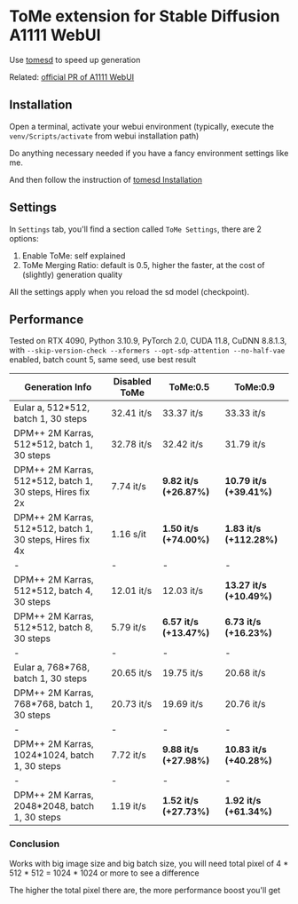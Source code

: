 <!--
 Copyright 2023 SLAPaper
 
 Licensed under the Apache License, Version 2.0 (the "License");
 you may not use this file except in compliance with the License.
 You may obtain a copy of the License at
 
     http://www.apache.org/licenses/LICENSE-2.0
 
 Unless required by applicable law or agreed to in writing, software
 distributed under the License is distributed on an "AS IS" BASIS,
 WITHOUT WARRANTIES OR CONDITIONS OF ANY KIND, either express or implied.
 See the License for the specific language governing permissions and
 limitations under the License.
-->

# ToMe extension for Stable Diffusion A1111 WebUI

Use [tomesd](https://github.com/dbolya/tomesd) to speed up generation

Related: [official PR of A1111 WebUI](https://github.com/AUTOMATIC1111/stable-diffusion-webui/pull/9256)

## Installation

Open a terminal, activate your webui environment (typically, execute the `venv/Scripts/activate` from webui installation path)

Do anything necessary needed if you have a fancy environment settings like me.

And then follow the instruction of [tomesd Installation](https://github.com/AUTOMATIC1111/stable-diffusion-webui/pull/9256)

## Settings

In `Settings` tab, you'll find a section called `ToMe Settings`, there are 2 options:

1. Enable ToMe: self explained
2. ToMe Merging Ratio: default is 0.5, higher the faster, at the cost of (slightly) generation quality

All the settings apply when you reload the sd model (checkpoint).

## Performance

Tested on RTX 4090, Python 3.10.9, PyTorch 2.0, CUDA 11.8, CuDNN 8.8.1.3, with `--skip-version-check --xformers --opt-sdp-attention --no-half-vae` enabled, batch count 5, same seed, use best result

Generation Info|Disabled ToMe|ToMe:0.5|ToMe:0.9
---------------|-------------|--------|--------
Eular a, 512*512, batch 1, 30 steps|32.41 it/s|33.37 it/s|33.33 it/s
DPM++ 2M Karras, 512*512, batch 1, 30 steps|32.78 it/s|32.42 it/s|31.79 it/s
DPM++ 2M Karras, 512*512, batch 1, 30 steps, Hires fix 2x|7.74 it/s|**9.82 it/s (+26.87%)**|**10.79 it/s (+39.41%)**
DPM++ 2M Karras, 512*512, batch 1, 30 steps, Hires fix 4x|1.16 s/it|**1.50 it/s (+74.00%)**|**1.83 it/s (+112.28%)**
-|-|-|-
DPM++ 2M Karras, 512*512, batch 4, 30 steps|12.01 it/s|12.03 it/s|**13.27 it/s (+10.49%)**
DPM++ 2M Karras, 512*512, batch 8, 30 steps|5.79 it/s|**6.57 it/s (+13.47%)**|**6.73 it/s (+16.23%)**
-|-|-|-
Eular a, 768*768, batch 1, 30 steps|20.65 it/s|19.75 it/s|20.68 it/s
DPM++ 2M Karras, 768*768, batch 1, 30 steps|20.73 it/s|19.69 it/s|20.76 it/s
-|-|-|-
DPM++ 2M Karras, 1024*1024, batch 1, 30 steps|7.72 it/s|**9.88 it/s (+27.98%)**|**10.83 it/s (+40.28%)**
-|-|-|-
DPM++ 2M Karras, 2048*2048, batch 1, 30 steps|1.19 it/s|**1.52 it/s (+27.73%)**|**1.92 it/s (+61.34%)**


### Conclusion

Works with big image size and big batch size, you will need total pixel of 4 * 512 * 512 = 1024 * 1024 or more to see a difference

The higher the total pixel there are, the more performance boost you'll get
